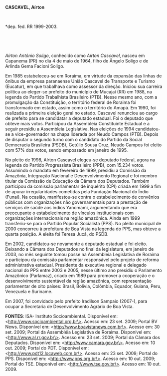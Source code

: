 **CASCAVEL, Aírton**

 

\*dep. fed. RR 1999-2003.

 

 

*Aírton Antônio Soligo*, conhecido como *Aírton Cascavel*, nasceu em
Capanema (PR) no dia 4 de maio de 1964, filho de Ângelo Soligo e de
Arlinda Gema Facioni Soligo.

Em 1985 estabeleceu-se em Roraima, em virtude da expansão das linhas de
ônibus da empresa paranaense União Cascavel de Transporte e Turismo
(Eucatur), em que trabalhava como assessor da direção. Iniciou sua
carreira política ao eleger-se prefeito do município de Mucajaí (RR) em
1988, na legenda do Partido Trabalhista Brasileiro (PTB). Nesse mesmo
ano, com a promulgação da Constituição, o território federal de Roraima
foi transformado em estado, assim como o território do Amapá. Em 1990,
foi realizada a primeira eleição geral no estado. Cascavel renunciou ao
cargo de prefeito para se candidatar a deputado estadual. Foi o deputado
que obteve mais votos. Participou da Assembleia Constituinte Estadual e
a seguir presidiu a Assembleia Legislativa. Nas eleições de 1994
candidatou-se a vice-governador na chapa liderada por Neudo Campos
(PTB). Depois de disputar o segundo turno com o candidato do Partido da
Social Democracia Brasileira (PSDB), Getúlio Sousa Cruz, Neudo Campos
foi eleito com 57% dos votos, sendo empossado em janeiro de 1995.

No pleito de 1998, Aírton Cascavel elegeu-se deputado federal, agora na
legenda do Partido Progressista Brasileiro (PPB), com 15.234 votos.
Assumindo o mandato em fevereiro de 1999, presidiu a Comissão da
Amazônia, Integração Nacional e Desenvolvimento Regional e foi membro
titular da Comissão de Educação da Câmara dos Deputados. Também
participou da comissão parlamentar de inquérito (CPI) criada em 1999 a
fim de apurar irregularidades cometidas pela Fundação Nacional do Índio
(Funai). Na ocasião, manifestou-se contra o estabelecimento de convênios
públicos com organizações não governamentais para a prestação de
serviços de saúde aos índios Yanomami, argumentando que era preocupante
o estabelecimento de vínculos institucionais com organizações
internacionais na região amazônica. Ainda em 1999 transferiu-se para o
Partido Popular Socialista (PPS). No pleito municipal de 2000 concorreu
à prefeitura de Boa Vista na legenda do PPS, mas obteve a quarta
posição. A eleita foi Teresa Jucá, do PSDB.

Em 2002, candidatou-se novamente a deputado estadual e foi eleito.
Deixando a Câmara dos Deputados no final da legislatura, em janeiro de
2003, no mês seguinte tomou posse na Assembleia Legislativa de Roraima e
participou da comissão parlamentar responsável pelo projeto de reforma
administrativa estadual. Presidente da executiva regional e delegado
nacional do PPS entre 2003 e 2005, nesse último ano presidiu o
Parlamento Amazônico (Parlamaz), criado em 1989 para promover a
cooperação e o desenvolvimento sustentável da região amazônica, com
representação parlamentar de oito países: Brasil, Bolívia, Colômbia,
Equador, Guiana, Peru, Venezuela e Suriname.

Em 2007, foi convidado pelo prefeito Iradilson Sampaio (2007-), para
ocupar a Secretaria de Desenvolvimento Agrário de Boa Vista.

**FONTES**: ISA- Instituto Socioambiental. Disponível em:
\<http://www.socioambiental.org.br\>. Acesso em: 23 set. 2009; Portal BV
News. Disponível em: \<http://www.boavistanews.com.br\>. Acesso em: 30
set. 2009; Portal da Assembléia Legislativa de Roraima. Disponível em:
\<http://www.al.rr.gov.br\>. Acesso em: 23 set. 2009; Portal da Câmara
dos Deputados. Disponível em: \<http://www.camara.gov.br\>. Acesso em:
10 out. 2009; Portal do PDT. Disponível em:
\<http://www.pdt12.locaweb.com.br\>. Acesso em: 23 set. 2009; Portal do
PPS. Disponível em: \<http://www.pps.org.br\>. Acesso em: 10 out. 2009;
Portal do TSE. Disponível em: \<http://www.tse.gov.br\>. Acesso em: 10
out. 2009.

 

 

 

 

 

 

 

 

 

 

 

 

 

 
